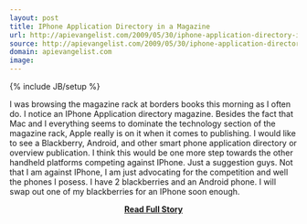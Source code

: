 ```yaml
---
layout: post
title: IPhone Application Directory in a Magazine
url: http://apievangelist.com/2009/05/30/iphone-application-directory-in-a-magazine/
source: http://apievangelist.com/2009/05/30/iphone-application-directory-in-a-magazine/
domain: apievangelist.com
image: 
---
```

{% include JB/setup %}<p>I was browsing the magazine rack at borders books this morning as I often do. I notice an IPhone Application directory magazine. Besides the fact that Mac and I everything seems to dominate the technology section of the magazine rack, Apple really is on it when it comes to publishing.
I would like to see a Blackberry, Android, and other smart phone application directory or overview publication. I think this would be one more step towards the other handheld platforms competing against IPhone.
Just a suggestion guys. Not that I am against IPhone, I am just advocating for the competition and well the phones I posess. I have 2 blackberries and an Android phone.
I will swap out one of my blackberries for an IPhone soon enough.
</p>
<center><p><a href="http://apievangelist.com/2009/05/30/iphone-application-directory-in-a-magazine/" style='padding:25px; font-sze:18px; font-weight: bold;'>Read Full Story</a></p></center>
